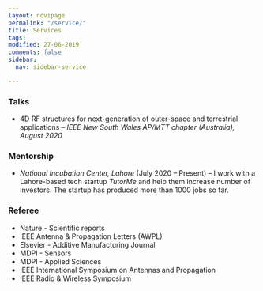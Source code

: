 ```yaml
---
layout: novipage
permalink: "/service/"
title: Services
tags: 
modified: 27-06-2019
comments: false
sidebar:
  nav: sidebar-service

---
```

### Talks

* 4D RF structures for next-generation of outer-space and terrestrial applications – _IEEE New South Wales AP/MTT chapter (Australia), August 2020_

### Mentorship

* _National Incubation Center, Lahore_ (July 2020 – Present) – I work with a Lahore-based tech startup _TutorMe_ and help them increase number of investors. The startup has produced more than 1000 jobs so far.

### Referee

* Nature - Scientific reports
* IEEE Antenna & Propagation Letters (AWPL)
* Elsevier - Additive Manufacturing Journal 
* MDPI - Sensors
* MDPI - Applied Sciences
* IEEE International Symposium on Antennas and Propagation
* IEEE Radio & Wireless Symposium

